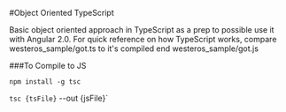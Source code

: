 #Object Oriented TypeScript

Basic object oriented approach in TypeScript as a prep to possible use it with Angular 2.0. For quick reference on how TypeScript works, compare westeros_sample/got.ts to it's compiled end westeros_sample/got.js


###To Compile to JS


`npm install -g tsc`

`tsc {tsFile}` --out {jsFile}`
